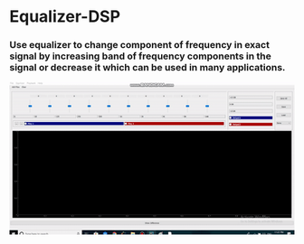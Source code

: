 # Equalizer-DSP

### Use equalizer to change component of frequency in exact signal by increasing band of frequency components in the signal or decrease it which can be used in many applications.

![task gif](equalizerGif.gif)

